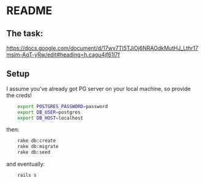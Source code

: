 # README

## The task: 
https://docs.google.com/document/d/17wv7TI5TJiOj6NRAOdkMutHJ_Lthr17msjm-AqT-yRw/edit#heading=h.cagu4jf61l7f

## Setup 
I assume you've already got PG server on your local machine, so provide the creds!
```bash
    export POSTGRES_PASSWORD=password
    export DB_USER=postgres
    export DB_HOST=localhost
```

then: 
```bash
    rake db:create
    rake db:migrate
    rake db:seed
```

and eventually: 
```bash
    rails s
```